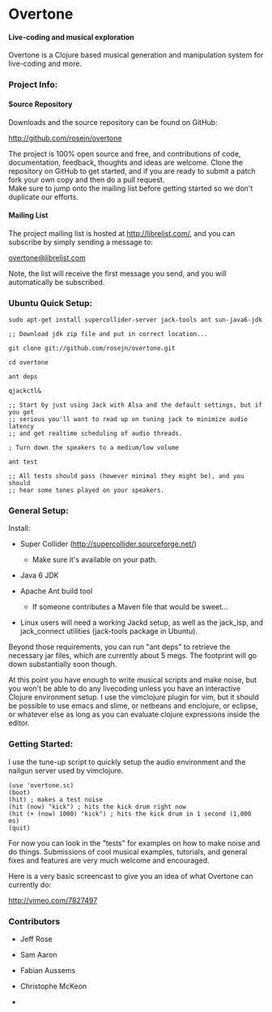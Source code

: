   Overtone
==============

#### Live-coding and musical exploration

Overtone is a Clojure based musical generation and manipulation system for live-coding and more.

### Project Info:

#### Source Repository
Downloads and the source repository can be found on GitHub:

  http://github.com/rosejn/overtone

The project is 100% open source and free, and contributions of code,
documentation, feedback, thoughts and ideas are welcome.  Clone the repository on GitHub to get
started, and if you are ready to submit a patch fork your own copy and then do a pull request.  
Make sure to jump onto the mailing list before getting started so we don't duplicate our efforts.

#### Mailing List

The project mailing list is hosted at http://librelist.com/, and you can subscribe by simply
sending a message to:

  overtone@librelist.com

Note, the list will receive the first message you send, and you will automatically be subscribed.


### Ubuntu Quick Setup:

    sudo apt-get install supercollider-server jack-tools ant sun-java6-jdk

    ;; Download jdk zip file and put in correct location...

    git clone git://github.com/rosejn/overtone.git

    cd overtone

    ant deps

    qjackctl&

    ;; Start by just using Jack with Alsa and the default settings, but if you get
    ;; serious you'll want to read up on tuning jack to minimize audio latency
    ;; and get realtime scheduling of audio threads.

    ; Turn down the speakers to a medium/low volume

    ant test

    ;; All tests should pass (however minimal they might be), and you should
    ;; hear some tones played on your speakers.

### General Setup:

Install:

* Super Collider (http://supercollider.sourceforge.net/)
  - Make sure it's available on your path.

* Java 6 JDK

* Apache Ant build tool 
  - If someone contributes a Maven file that would be sweet...

* Linux users will need a working Jackd setup, as well as the jack\_lsp, and
jack\_connect utilities (jack-tools package in Ubuntu).

Beyond those requirements, you can run "ant deps" to retrieve the necessary jar
files, which are currently about 5 megs.  The footprint will go down
substantially soon though.

At this point you have enough to write musical scripts and make noise, but you
won't be able to do any livecoding unless you have an interactive Clojure
environment setup.  I use the vimclojure plugin for vim, but it should be
possible to use emacs and slime, or netbeans and enclojure, or eclipse, or
whatever else as long as you can evaluate clojure expressions inside the
editor.

### Getting Started:

I use the tune-up script to quickly setup the audio environment and the nailgun
server used by vimclojure.  

    (use 'overtone.sc)
    (boot)
    (hit) ; makes a test noise
    (hit (now) "kick") ; hits the kick drum right now
    (hit (+ (now) 1000) "kick") ; hits the kick drum in 1 second (1,000 ms)
    (quit)

For now you can look in the "tests" for examples on how to make noise and do things.
Submissions of cool musical examples, tutorials, and general fixes and features
are very much welcome and encouraged.

Here is a very basic screencast to give you an idea of what Overtone can currently do:

http://vimeo.com/7827497

### Contributors

* Jeff Rose
* Sam Aaron
* Fabian Aussems
* Christophe McKeon 

* <your name here...>
